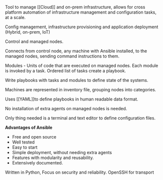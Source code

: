 Tool to manage [[Cloud]] and on-prem infrastructure, allows for cross platform automation of infrastructure management and configuration tasks, at a scale.

Config management, infrastructure provisioning and application deployment (Hybrid, on-prem, IoT)

Control and managed nodes.

Connects from control node, any machine with Ansible installed, to the managed nodes, sending command instructions to them. 

Modules - Units of code that are executed on managed nodes. 
Each module is invoked by a task. 
Ordered list of tasks create a playbook.  

Write playbooks with tasks and modules to define state of the systems. 

Machines are represented in inventory file, grouping nodes into categories. 

Uses [[YAML]]to define playbooks in human readable data format. 

No installation of extra agents on managed nodes is needed. 

Only thing needed is a terminal and text editor to define configuration files. 

**Advantages of Ansible**
- Free and open source
- Well tested
- Easy to start
- Simple deployment, without needing extra agents
- Features with modularity and reusability. 
- Extensively documented. 

Written in Python, 
Focus on security and reliability. 
OpenSSH for transport

